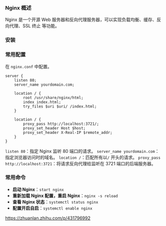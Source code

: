 ### Nginx 概述
Nginx 是一个开源 Web 服务器和反向代理服务器，可以实现负载均衡、缓存、反向代理、SSL 终止
等功能。
### 安装
### 常用配置
在 `nginx.conf` 中配置。
```nginx
server {
    listen 80;
    server_name yourdomain.com;
    
    location / {
        root /usr/share/nginx/html;
        index index.html;
        try_files $uri $uri/ /index.html;
    }

    location / {
        proxy_pass http://localhost:3721/;
        proxy_set_header Host $host;
        proxy_set_header X-Real-IP $remote_addr;
    }
}
```
`listen 80`：指定 Nginx 监听 80 端口的请求。
`server_name yourdomain.com`：指定浏览器访问时的域名。
`location /`：匹配所有以`/` 开头的请求。
`proxy_pass http://localhost:3721`：将请求反向代理给监听在 3721 端口的后端服务器。
### 常用命令
- **启动 Nginx**：`start nginx`
- **重新加载 Nginx 配置，重启 Nginx**：`nginx -s reload`
- **查看 Nginx 状态**：`systemctl status nginx`
- **配置开启自启**：`systemctl enable nginx`

https://zhuanlan.zhihu.com/p/431796992